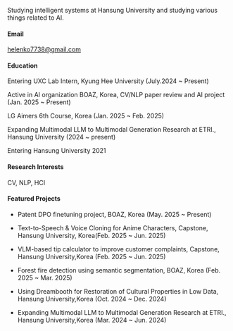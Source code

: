 


Studying intelligent systems at Hansung University and studying various things related to AI.


#### Email
helenko7738@gmail.com


#### Education
Entering UXC Lab Intern, Kyung Hee University (July.2024 ~ Present) 

Active in AI organization BOAZ, Korea, CV/NLP paper review and AI project (Jan. 2025 ~ Present)

LG Aimers 6th Course, Korea (Jan. 2025 ~ Feb. 2025)

Expanding Multimodal LLM to Multimodal Generation Research at ETRI., Hansung University (2024 ~ present)

Entering Hansung University 2021 


#### Research Interests
CV, NLP, HCI


#### Featured Projects
- Patent DPO finetuning project, BOAZ, Korea (May. 2025 ~ Present)

- Text-to-Speech & Voice Cloning for Anime Characters, Capstone, Hansung University, Korea(Feb. 2025 ~ Jun. 2025)

- VLM-based tip calculator to improve customer complaints, Capstone, Hansung University,Korea (Feb. 2025 ~ Jun. 2025)

- Forest fire detection using semantic segmentation, BOAZ, Korea (Feb. 2025 ~ Mar. 2025)

- Using Dreambooth for Restoration of Cultural Properties in Low Data, Hansung University,Korea (Oct. 2024 ~ Dec. 2024)

- Expanding Multimodal LLM to Multimodal Generation Research at ETRI., Hansung University,Korea (Mar. 2024 ~ Jun. 2024)
